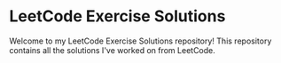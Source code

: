 # LeetCode Exercise Solutions

Welcome to my LeetCode Exercise Solutions repository! This repository contains all the solutions I've worked on from LeetCode.

